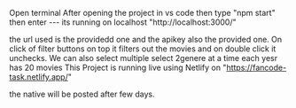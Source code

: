 Open terminal After opening the project in vs code then type "npm start" then  enter  --- its running on localhost "http://localhost:3000/"

the url used is the providedd one and the apikey also the provided one.
On click of filter buttons on top it filters out the movies and on double click it unchecks.
We can also select multiple select 2genere at a time
each yesr has 20 movies
This Project is running live using Netlify on       "https://fancode-task.netlify.app/"

 the native will be posted after few days.
